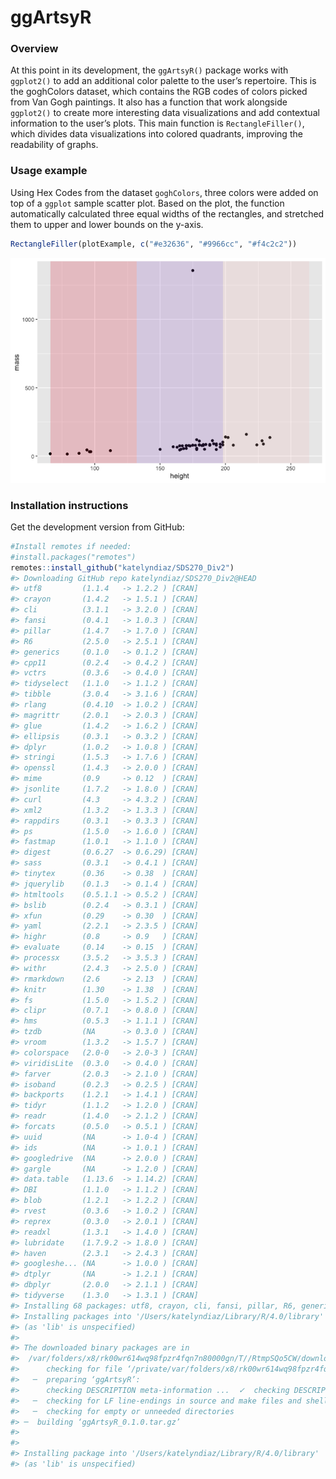 
<!-- README.md is generated from README.Rmd. Please edit that file -->

# ggArtsyR

<!-- badges: start -->
<!-- badges: end -->

### Overview

At this point in its development, the `ggArtsyR()` package works with
`ggplot2()` to add an additional color palette to the user’s repertoire.
This is the goghColors dataset, which contains the RGB codes of colors
picked from Van Gogh paintings. It also has a function that work
alongside `ggplot2()` to create more interesting data visualizations and
add contextual information to the user’s plots. This main function is
`RectangleFiller()`, which divides data visualizations into colored
quadrants, improving the readability of graphs.

### Usage example

Using Hex Codes from the dataset `goghColors`, three colors were added
on top of a `ggplot` sample scatter plot. Based on the plot, the
function automatically calculated three equal widths of the rectangles,
and stretched them to upper and lower bounds on the y-axis.

``` r
RectangleFiller(plotExample, c("#e32636", "#9966cc", "#f4c2c2"))
```

![](README_files/figure-gfm/unnamed-chunk-3-1.png)<!-- -->

### Installation instructions

Get the development version from GitHub:

``` r
#Install remotes if needed:
#install.packages("remotes")
remotes::install_github("katelyndiaz/SDS270_Div2")
#> Downloading GitHub repo katelyndiaz/SDS270_Div2@HEAD
#> utf8         (1.1.4   -> 1.2.2 ) [CRAN]
#> crayon       (1.4.2   -> 1.5.1 ) [CRAN]
#> cli          (3.1.1   -> 3.2.0 ) [CRAN]
#> fansi        (0.4.1   -> 1.0.3 ) [CRAN]
#> pillar       (1.4.7   -> 1.7.0 ) [CRAN]
#> R6           (2.5.0   -> 2.5.1 ) [CRAN]
#> generics     (0.1.0   -> 0.1.2 ) [CRAN]
#> cpp11        (0.2.4   -> 0.4.2 ) [CRAN]
#> vctrs        (0.3.6   -> 0.4.0 ) [CRAN]
#> tidyselect   (1.1.0   -> 1.1.2 ) [CRAN]
#> tibble       (3.0.4   -> 3.1.6 ) [CRAN]
#> rlang        (0.4.10  -> 1.0.2 ) [CRAN]
#> magrittr     (2.0.1   -> 2.0.3 ) [CRAN]
#> glue         (1.4.2   -> 1.6.2 ) [CRAN]
#> ellipsis     (0.3.1   -> 0.3.2 ) [CRAN]
#> dplyr        (1.0.2   -> 1.0.8 ) [CRAN]
#> stringi      (1.5.3   -> 1.7.6 ) [CRAN]
#> openssl      (1.4.3   -> 2.0.0 ) [CRAN]
#> mime         (0.9     -> 0.12  ) [CRAN]
#> jsonlite     (1.7.2   -> 1.8.0 ) [CRAN]
#> curl         (4.3     -> 4.3.2 ) [CRAN]
#> xml2         (1.3.2   -> 1.3.3 ) [CRAN]
#> rappdirs     (0.3.1   -> 0.3.3 ) [CRAN]
#> ps           (1.5.0   -> 1.6.0 ) [CRAN]
#> fastmap      (1.0.1   -> 1.1.0 ) [CRAN]
#> digest       (0.6.27  -> 0.6.29) [CRAN]
#> sass         (0.3.1   -> 0.4.1 ) [CRAN]
#> tinytex      (0.36    -> 0.38  ) [CRAN]
#> jquerylib    (0.1.3   -> 0.1.4 ) [CRAN]
#> htmltools    (0.5.1.1 -> 0.5.2 ) [CRAN]
#> bslib        (0.2.4   -> 0.3.1 ) [CRAN]
#> xfun         (0.29    -> 0.30  ) [CRAN]
#> yaml         (2.2.1   -> 2.3.5 ) [CRAN]
#> highr        (0.8     -> 0.9   ) [CRAN]
#> evaluate     (0.14    -> 0.15  ) [CRAN]
#> processx     (3.5.2   -> 3.5.3 ) [CRAN]
#> withr        (2.4.3   -> 2.5.0 ) [CRAN]
#> rmarkdown    (2.6     -> 2.13  ) [CRAN]
#> knitr        (1.30    -> 1.38  ) [CRAN]
#> fs           (1.5.0   -> 1.5.2 ) [CRAN]
#> clipr        (0.7.1   -> 0.8.0 ) [CRAN]
#> hms          (0.5.3   -> 1.1.1 ) [CRAN]
#> tzdb         (NA      -> 0.3.0 ) [CRAN]
#> vroom        (1.3.2   -> 1.5.7 ) [CRAN]
#> colorspace   (2.0-0   -> 2.0-3 ) [CRAN]
#> viridisLite  (0.3.0   -> 0.4.0 ) [CRAN]
#> farver       (2.0.3   -> 2.1.0 ) [CRAN]
#> isoband      (0.2.3   -> 0.2.5 ) [CRAN]
#> backports    (1.2.1   -> 1.4.1 ) [CRAN]
#> tidyr        (1.1.2   -> 1.2.0 ) [CRAN]
#> readr        (1.4.0   -> 2.1.2 ) [CRAN]
#> forcats      (0.5.0   -> 0.5.1 ) [CRAN]
#> uuid         (NA      -> 1.0-4 ) [CRAN]
#> ids          (NA      -> 1.0.1 ) [CRAN]
#> googledrive  (NA      -> 2.0.0 ) [CRAN]
#> gargle       (NA      -> 1.2.0 ) [CRAN]
#> data.table   (1.13.6  -> 1.14.2) [CRAN]
#> DBI          (1.1.0   -> 1.1.2 ) [CRAN]
#> blob         (1.2.1   -> 1.2.2 ) [CRAN]
#> rvest        (0.3.6   -> 1.0.2 ) [CRAN]
#> reprex       (0.3.0   -> 2.0.1 ) [CRAN]
#> readxl       (1.3.1   -> 1.4.0 ) [CRAN]
#> lubridate    (1.7.9.2 -> 1.8.0 ) [CRAN]
#> haven        (2.3.1   -> 2.4.3 ) [CRAN]
#> googleshe... (NA      -> 1.0.0 ) [CRAN]
#> dtplyr       (NA      -> 1.2.1 ) [CRAN]
#> dbplyr       (2.0.0   -> 2.1.1 ) [CRAN]
#> tidyverse    (1.3.0   -> 1.3.1 ) [CRAN]
#> Installing 68 packages: utf8, crayon, cli, fansi, pillar, R6, generics, cpp11, vctrs, tidyselect, tibble, rlang, magrittr, glue, ellipsis, dplyr, stringi, openssl, mime, jsonlite, curl, xml2, rappdirs, ps, fastmap, digest, sass, tinytex, jquerylib, htmltools, bslib, xfun, yaml, highr, evaluate, processx, withr, rmarkdown, knitr, fs, clipr, hms, tzdb, vroom, colorspace, viridisLite, farver, isoband, backports, tidyr, readr, forcats, uuid, ids, googledrive, gargle, data.table, DBI, blob, rvest, reprex, readxl, lubridate, haven, googlesheets4, dtplyr, dbplyr, tidyverse
#> Installing packages into '/Users/katelyndiaz/Library/R/4.0/library'
#> (as 'lib' is unspecified)
#> 
#> The downloaded binary packages are in
#>  /var/folders/x8/rk00wr614wq98fpzr4fqn7n80000gn/T//RtmpSQo5CW/downloaded_packages
#>      checking for file ‘/private/var/folders/x8/rk00wr614wq98fpzr4fqn7n80000gn/T/RtmpSQo5CW/remotes1f691a93e74/katelyndiaz-SDS270_Div2-6bf02a5/DESCRIPTION’ ...  ✓  checking for file ‘/private/var/folders/x8/rk00wr614wq98fpzr4fqn7n80000gn/T/RtmpSQo5CW/remotes1f691a93e74/katelyndiaz-SDS270_Div2-6bf02a5/DESCRIPTION’
#>   ─  preparing ‘ggArtsyR’:
#>      checking DESCRIPTION meta-information ...  ✓  checking DESCRIPTION meta-information
#>   ─  checking for LF line-endings in source and make files and shell scripts
#>   ─  checking for empty or unneeded directories
#> ─  building ‘ggArtsyR_0.1.0.tar.gz’
#>      
#> 
#> Installing package into '/Users/katelyndiaz/Library/R/4.0/library'
#> (as 'lib' is unspecified)
```
